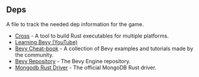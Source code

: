 ## Deps 

A file to track the needed dep information for the game.

- [Cross](https://github.com/cross-rs/cross) - A tool to build Rust executables for multiple platforms.
- [Learning Bevy (YouTube)](https://www.youtube.com/playlist?list=PLT_D88-MTFOPPl75g4WshL1Gx2bnGTUkz)
- [Bevy Cheat-book](https://bevy-cheatbook.github.io/introduction.html) - A collection of Bevy examples and tutorials made by the community.
- [Bevy Repository](https://github.com/bevyengine/bevy) - The Bevy Engine repository.
- [Mongodb Rust Driver](https://github.com/mongodb/mongo-rust-driver) - The official MongoDB Rust driver.